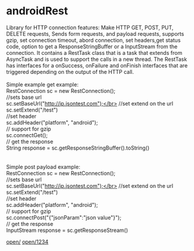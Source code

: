 # androidRest
Library for HTTP connection
features:
Make HTTP GET, POST, PUT, DELETE requests, Sends form requests, and payload requests, supports gzip, set connection timeout, 
abord connection, set headers,get status code, option to get a ResponseStringBuffer or a InputStream from the connection.
It contains a RestTask class that is a task that extends from AsyncTask and is used to support the calls in a new thread.
The RestTask has interfaces for a onSuccess, onFailure and onFinish interfaces that are triggered depending on the output of the HTTP call.
</br></br>
Simple example get example:</br>
RestConnection sc = new RestConnection();</br>
//sets base url</br>
sc.setBaseUrl("http://ip.jsontest.com");</br>
//set extend on the url</br>
sc.setExtend("/test")</br>
//set header</br>
sc.addHeader("platform", "android");</br>
// support for gzip</br>
sc.connectGet();</br>
// get the response</br>
String response = sc.getResponseStringBuffer().toString()</br>
</br></br>
Simple post payload example: </br>
RestConnection sc = new RestConnection();</br>
//sets base url</br>
sc.setBaseUrl("http://ip.jsontest.com");</br>
//set extend on the url</br>
sc.setExtend("/test")</br>
//set header</br>
sc.addHeader("platform", "android");</br>
// support for gzip</br>
sc.connectPost("{"jsonParam":"json value"}");</br>
// get the response</br>
InputStream response = sc.getResponseStream()</br>


<a href="secretescapes://open/">open/</a>
<a href="secretescapes://open/1234"/>open/1234</a>
